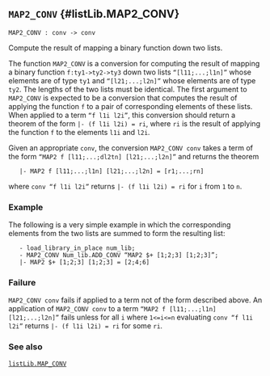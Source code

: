 ## `MAP2_CONV` {#listLib.MAP2_CONV}


```
MAP2_CONV : conv -> conv
```



Compute the result of mapping a binary function down two lists.


The function `MAP2_CONV` is a conversion for computing the result
of mapping a binary function `f:ty1->ty2->ty3` down two lists
`“[l11;...;l1n]”` whose elements are of type `ty1` and
`“[l21;...;l2n]”` whose elements are of type `ty2`.  The lengths of
the two lists must be identical. The first
argument to `MAP2_CONV` is expected to be a conversion
that computes the result of applying the function `f` to a pair of
corresponding elements of these lists. When applied to a term
`“f l1i l2i”`, this conversion should return a theorem of the form
`|- (f l1i l2i) = ri`, where `ri` is the result of applying the function
`f` to the elements `l1i` and `l2i`.

Given an appropriate `conv`, the conversion `MAP2_CONV conv` takes a
term of the form `“MAP2 f [l11;...;dl2tn] [l21;...;l2n]”` and returns
the theorem
    
       |- MAP2 f [l11;...;l1n] [l21;...;l2n] = [r1;...;rn]
    
where `conv “f l1i l2i”` returns `|- (f l1i l2i) = ri` for
`i` from `1` to `n`.

### Example

The following is a very simple example in which the corresponding
elements from the two lists are summed to form the resulting list:
    
       - load_library_in_place num_lib;
       - MAP2_CONV Num_lib.ADD_CONV “MAP2 $+ [1;2;3] [1;2;3]”;
       |- MAP2 $+ [1;2;3] [1;2;3] = [2;4;6]
    

### Failure

`MAP2_CONV conv` fails if applied to a term not of the form
described above.  An application of `MAP2_CONV conv` to a term
`“MAP2 f [l11;...;l1n] [l21;...;l2n]”` fails unless for all `i` where `1<=i<=n`
evaluating `conv “f l1i l2i”` returns `|- (f l1i l2i) = ri` for some `ri`.

### See also

[`listLib.MAP_CONV`](#listLib.MAP_CONV)


